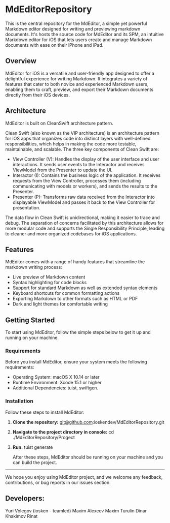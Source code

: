 # MdEditorRepository
This is the central repository for the MdEditor, a simple yet powerful Markdown editor designed for writing and previewing markdown documents. It's hosts the source code for MdEditor and its SPM, an intuitive Markdown editor for iOS that lets users create and manage Markdown documents with ease on their iPhone and iPad.

## Overview

MdEditor for iOS is a versatile and user-friendly app designed to offer a delightful experience for writing Markdown. It integrates a variety of features that cater to both novice and experienced Markdown users, enabling them to craft, preview, and export their Markdown documents directly from their iOS devices.


## Architecture
MdEditor is built on CleanSwift architecture pattern. 

Clean Swift (also known as the VIP architecture) is an architecture pattern for iOS apps that organizes code into distinct layers with well-defined responsibilities, which helps in making the code more testable, maintainable, and scalable. The three key components of Clean Swift are:

- View Controller (V): Handles the display of the user interface and user interactions. It sends user events to the Interactor and receives ViewModel from the Presenter to update the UI.
- Interactor (I): Contains the business logic of the application. It receives requests from the View Controller, processes them (including communicating with models or workers), and sends the results to the Presenter.
- Presenter (P): Transforms raw data received from the Interactor into displayable ViewModel and passes it back to the View Controller for presentation.

The data flow in Clean Swift is unidirectional, making it easier to trace and debug. The separation of concerns facilitated by this architecture allows for more modular code and supports the Single Responsibility Principle, leading to cleaner and more organized codebases for iOS applications.

## Features
MdEditor comes with a range of handy features that streamline the markdown writing process:

- Live preview of Markdown content
- Syntax highlighting for code blocks
- Support for standard Markdown as well as extended syntax elements
- Keyboard shortcuts for common formatting actions
- Exporting Markdown to other formats such as HTML or PDF
- Dark and light themes for comfortable writing

## Getting Started
To start using MdEditor, follow the simple steps below to get it up and running on your machine.

### Requirements
Before you install MdEditor, ensure your system meets the following requirements:
- Operating System: macOS X 10.14 or later
- Runtime Environment: Xcode 15.1 or higher
- Additional Dependencies: tuist, swiftgen.

### Installation
Follow these steps to install MdEditor:

1. **Clone the repository:**
    git@github.com:ioskendev/MdEditorRepository.git
2. **Navigate to the project directory in console:**
cd ./MdEditorRepository/Progect
3. **Run:**
tuist generate
   
   After these steps, MdEditor should be running on your machine and you can build the project.

---

We hope you enjoy using MdEditor project, and we welcome any feedback, contributions, or bug reports in our issues section.

## Developers:
Yuri Volegov (iosken - teamled)
Maxim Alexeev
Maxim Turulin
Dinar Khakimov
Rinat



   